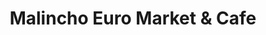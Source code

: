 ---
title: "Malincho Euro Market & Cafe"
url: /smyrna/malincho-euro-market-und-cafe/
shop: Supermarkt
---